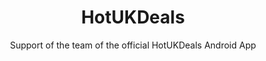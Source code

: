 ---
title: HotUKDeals
subtitle: Support of the team of the official HotUKDeals Android App
image: "../imgs/HotUKDeals.jpg"
link: https://play.google.com/store/apps/details?id=com.tippingcanoe.hukd&hl=en
buttonTitle: VISIT PLAY STORE
priority: 10
badges: [android]
categories: [projects, old]
--- 